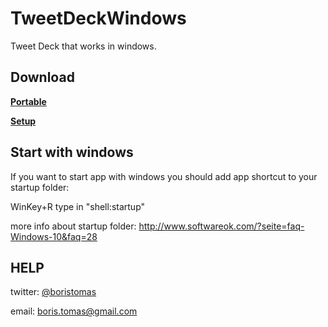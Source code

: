 # TweetDeckWindows
Tweet Deck that works in windows.
## Download

**[Portable](https://github.com/boristomas/TweetDeckWindows/blob/master/TweetDeck/bin/x86/Release/Portable.zip?raw=true)** 

**[Setup](https://github.com/boristomas/TweetDeckWindows/blob/master/TweetDeck/publish/Setup.zip?raw=true)**
## Start with windows
If you want to start app with windows you should add app shortcut to your startup folder:

WinKey+R type in
"shell:startup"

more info about startup folder: http://www.softwareok.com/?seite=faq-Windows-10&faq=28
## HELP
twitter: [@boristomas](http://www.twitter.com/boristomas)

email: boris.tomas@gmail.com
